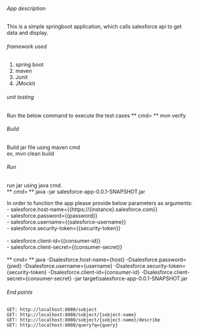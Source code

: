 ###### App description
This is a simple springboot application, which calls salesforce api to get data and display.

###### framework used
1. spring boot
2. maven
3. Junit
4. JMockit

###### unit testing
   Run the below command to execute the test cases
   ** cmd> ** mvn verify 

###### Build
   Build jar file using maven cmd <br/>
   ex, mvn clean build
   
###### Run
   run jar using java cmd.  
   ** cmd> ** java -jar salesforce-app-0.0.1-SNAPSHOT.jar  
   
   In order to function the app please provide below parameters as arguments: <br/>
    - salesforce.host-name={{https://{instance}.salesforce.com}} <br/>
    - salesforce.password={{password}} <br/>
    - salesforce.username={{salesforce-username}} <br/>
    - salesforce.security-token={{security-token}} <br/>  
    - salesforce.client-id={{consumer-id}} <br/>
    - salesforce.client-secret={{consumer-secret}} <br/>
   <br/>
   ** cmd> ** java -Dsalesforce.host-name={host} -Dsalesforce.password={pwd} -Dsalesforce.username={username} -Dsalesforce.security-token={security-token} -Dsalesforce.client-id={consumer-id}  -Dsalesforce.client-secret={consumer-secret} -jar target\salesforce-app-0.0.1-SNAPSHOT.jar

###### End points
	GET: http://localhost:8080/sobject
	GET: http://localhost:8080/sobject/{sobject-name}
	GET: http://localhost:8080/sobject/{sobject-name}/describe
	GET: http://localhost:8080/query?q={query}
